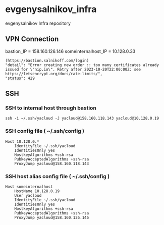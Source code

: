 # evgenysalnikov_infra
evgenysalnikov Infra repository

## VPN Connection
bastion_IP = 158.160.126.146
someinternalhost_IP = 10.128.0.33

```
(https://bastion.salnikoff.com/login)
"detail": "Error creating new order :: too many certificates already issued for \"nip.io\". Retry after 2023-10-20T22:00:00Z: see https://letsencrypt.org/docs/rate-limits/",
"status": 429
```



## SSH
### SSH to internal host through bastion
`ssh -i ~/.ssh/yacloud -J yacloud@158.160.118.143 yacloud@10.128.0.19`

### SSH config file ( ~/.ssh/config )
```
Host 10.128.0.*
    IdentityFile ~/.ssh/yacloud
    IdentitiesOnly yes
    HostkeyAlgorithms +ssh-rsa
    PubkeyAcceptedAlgorithms +ssh-rsa
    ProxyJump yacloud@158.160.118.143
```

### SSH host alias config file (  ~/.ssh/config )
```
Host someinternalhost
    HostName 10.128.0.19
    User yacloud
    IdentityFile ~/.ssh/yacloud
    IdentitiesOnly yes
    HostkeyAlgorithms +ssh-rsa
    PubkeyAcceptedAlgorithms +ssh-rsa
    ProxyJump yacloud@158.160.126.146
```
